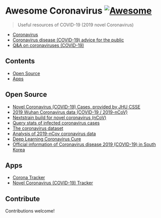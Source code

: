 # Awesome Coronavirus [![Awesome](https://awesome.re/badge.svg)](https://awesome.re)
> Useful resources of COVID-19 (2019 novel Coronavirus)

- [Coronavirus](https://www.who.int/health-topics/coronavirus)
- [Coronavirus disease (COVID-19) advice for the public](https://www.who.int/emergencies/diseases/novel-coronavirus-2019/advice-for-public)
- [Q&A on coronaviruses (COVID-19)](https://www.who.int/news-room/q-a-detail/q-a-coronaviruses)

## Contents
- [Open Source](#open-source)
- [Apps](#apps)

## Open Source
- [Novel Coronavirus (COVID-19) Cases, provided by JHU CSSE](https://github.com/CSSEGISandData/COVID-19)
- [2019 Wuhan Coronavirus data (COVID-19 / 2019-nCoV)](https://github.com/globalcitizen/2019-wuhan-coronavirus-data)
- [Nextstrain build for novel coronavirus (nCoV)](https://github.com/nextstrain/ncov)
- [Query stats of infected coronavirus cases](https://github.com/GuangchuangYu/nCov2019)
- [The coronavirus dataset](https://github.com/RamiKrispin/coronavirus)
- [Analysis of 2019-nCov coronavirus data](https://github.com/jianxu305/nCov2019_analysis)
- [Deep Learning Coronavirus Cure](https://github.com/mattroconnor/deep_learning_coronavirus_cure)
- [Official information of Coronavirus disease 2019 (COVID-19) in South Korea](https://github.com/jihoo-kim/Coronavirus-Dataset)

## Apps
- [Corona Tracker](https://github.com/MhdHejazi/CoronaTracker)
- [Novel Coronavirus (COVID-19) Tracker](https://github.com/JohnCoene/coronavirus)

## Contribute
Contributions welcome!
